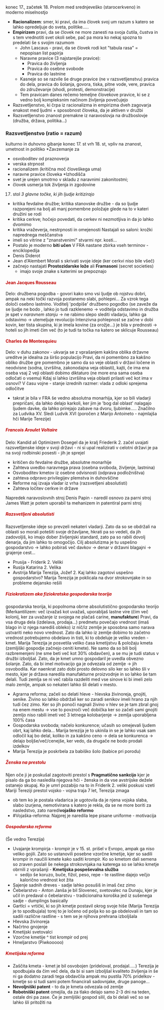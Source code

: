 konec 17., začetek 18.
Prelom med srednjeveško (starocerkveno) in moderno miselnostjo
-  **Racionalizem**: smer, ki pravi, da ima človek svoj um razum s katero se lahko opredeljuje do sveta, politike..... 
- **Empirizem** pravi, da se človek ne more zanesti na svoja čutila, čustva in s tem vrednotiti svet okoli sebe, pač pa mora ko nekaj spozna to predelati še s svojim razumom
	- John Lascaus - pravi, da se človek rodi kot "tabula rasa" = nepopisan list papirja
	- Naravne pravice (3 najstarejše pravice):
		- Pravica do življenja
		- Pravica do osebne svobode
		- Pravica do lastnine
	- Kasneje so se razvile še druge pravice (ne v razsvetljenstvu) pravica do dela, pravica do šolanja, govora, tiska, pitne vode, vere, pravica do združevanje (shodi, protesti, demonstracije)
	- Tem pravicam danes rečemo temeljne človekove pravice, ki se z vedno bolj kompleksnim načinom življenja povečujejo
- Razsvetljenstvo, ki črpa iz racionalizma in empirizma dveh zagovarja enakost med ljudmi + sposobnost človeka, da je aktiven v družbi
- Razsvetljenstvo znanost premakne iz naravoslovja na družboslovje (družba, država, politika...)
### Razsvetljenstvo (ratio = razum)
kulturno in duhovno gibanje konec 17. st vrh 18. st, vpliv na znanost, umetnost in politiko
*Zavzemanje za
- osvoboditev od praznoverja
- verska strpnost
- racionalizem (kritična moč človeškega uma)
- naravne pravice človeka
*Izhodišča 
 - svet je urejen smotrno v skladu z naravnimi zakonitostmi;
 - človek usmerja tok življenja in zgodovine
17. stol
*3 glavne točke, ki jih ljudje kritizirajo*
- kritika fevdalne družbe; kritika stanovske družbe - da so ljudje razporejeni na bolj ali manj pomembne položaje glede na to v kateri družini se rodi
- kritika cerkve; hočejo povedati, da cerkev ni nezmotljiva in da jo lahko dvomimo
- kritika vraževerja, nestrpnosti in omejenosti
Nastajali so saloni: krožki naprednega meščanstva
- imeli so vitrine z "znanstvenimi" stvarmi npr. kosti...
- Postalo je moderno **biti učen**
V FRA nastane zbirka vseh terminov - enciklopedija
- Denis Diderot
- Jean d'Alembert
Morali s skrivati svoje ideje (ker cerkvi niso bile všeč)
- začnejo nastajati **Prostozidarske lože** ali **Framasoni** (secret societies)
	- imajo svoje znake s katerimi se prepoznajo
#### <font color="#c00000">Jean Jacques Rousseau</font>
Delo: družbena pogodba - govori kako smo vsi ljudje ob rojstvu dobri, ampak na neki točki razvoja postanemo slabi, pohlepni... Za vzrok tega določi osebno lastnino.
Voditelj 'podpiše' družbeno pogodbo (se zaveže da se ljudje ne bodo , lahko jo tudi razklenemo -> voditelja odstavimo in družba je spet v *naravnem stanju* -> ne rabimo slepo slediti vladarju, lahko ga odstavimo -> utemeljuje revolucijo
Intenzivna pohlepnost se začne v dobi kovin, ker tista skupina, ki je imela kovine (za orožje...) je bila v prednosti -> hoteli so jih imeti čim več (to je tudi ta točka na katero se sklicuje Rousseau)


#### <font color="#c00000">Charles de Montesquieu</font>
Delo: v duhu zakonov - ukvarja se z vprašanjem kakšna oblika državne ureditve je idealna za širšo populacijo
Pravi, da ni pomembno za kakšno obliko družbe gre pomembno je samo da so veje oblasti v državi ločene in neodvisne (sodna, izvršilna, zakonodajna veja oblasti), kajti, če ima ena oseba vsaj 2 veji oblasti dobimo diktaturo (ne more ena sama oseba odločati o vsemu)
Kdaj si lahko izvršilna veja oblasti prilasti več kot ima v osnovi? V času vojne - stanje izrednih razmer: vlada z odloki sprejema odločitve
- takrat je bila v FRA še vedno absolutna monarhija, kjer so bili vladarji prepričani, da lahko delajo karkoli, ker jim je 'bog dal oblast' nalagajo ljudem davke, da lahko prirejajo zabave na dvoru, ljubimke..... Značilno za Ludvika XV. Sledi Ludvik XVI (poročen z Marijo Antoineto - najmlajša hči Marije Terezije)

##### <font color="#c00000">Francois Aroulet Voltaire</font>
Delo: Kandid ali Optimizem
Dosegel da je kralj Friederik 2. začel uvajati razsvetljenske ideje v svoji državi - ni si upal realizirati v celotni državi je pa na svoji rodbinski posesti - jih je sprejel
- kritičen do fevdalne družbe, absolutne monarhije
- Zahteva uvedbo naravnega prava (osebna svoboda, življenje, lastnina)
- Osvoboditev kmetov iz osebne odvisnosti (odprava podložništva)
- zahteva odpravo privilegijev plemstva in duhovščine
- Reforme naj izvaja vladar iz vrha (razsvetljeni absolutisti)
- Zahteva ločitev cerkve in države

Napredek naravoslovnih stroj
Denis Papin - naredil osnovo za parni stroj
James Watt je potem uporabil ta mehanizem in patentiral parni stroj

##### <font color="#c00000">Razsvetljeni absolutisti</font>
Razsvetljenske ideje so prevzeli nekateri vladarji. Zato da so se obdržali na oblasti so morali potešiti svoje državljane, hkrati pa so vedeli, da jih zadovoljiš, ko imajo dober življenjski standard, zato pa so rabili dovolj denarja, da jim lahko to omogočijo. Cilj absolutizma je tu uspešno gospodarstvo $\rightarrow$ lahko pobiraš več davkov $\rightarrow$ denar v državni blagajni $\rightarrow$ grajenje cest...
- Prusija - Friderik 2. Veliki
- Rusija Katarina 2. Velika
- Avstrija Marija Terezija, Jožef 2.
Kaj lahko zagotovi uspešno gospodarstvo? Marija Terezija je poklicala na dvor strokovnjake in so probleme dejansko rešili
##### <font color="#c00000">Fiziokratizem aka fiziokratska gospodarska teorija</font>
gospodarska teorija, ki popolnoma obrne absolutistično gospodarsko teorijo (Merkantilizem: več izvažaš kot uvažaš, uporabljaš lastne vire (čim več kolonij, ker za uvažanje iz svojega ne plačaš carine, **manufakture**)
Pravi, da vsa druga dela (izdelava, prodaja...) predmetu povečajo vrednost (imaš blago in iz njega narediš obleko) iz nič/iz zemlje je sposobna samo narava ustvariti neko novo vrednost. Zato da lahko iz zemlje dobimo to začetno vrednost potrebujemo obdelavo in tisti, ki to obdeluje je veliko vreden - kmet. Marija Terezija je posvetila veliko časa kmetijstvu & položaju kmeta (zemljiški gospodje začnejo ceniti kmete). Ne samo da so bili bolj razbremenjeni (ne sme beti več kot 30% obdavčen), a se mu je tudi status v družbi izboljšal. Zato, da je kmet umno gospodaril je uvedla obvezno šolanje. Zato, da bi imel motivacijo ga je odvezala od zemlje $\rightarrow$ jih osvobodila. Kar naenkrat zato dobi prosto delovno silo ker so lahko šli v mesto, kjer je država naredila manufakturne proizvodnje in so lahko še tam delali. Tudi zemlja se ni več rabila razdeliti med vse sinove ki bi imeli zelo malo zemlje, ampak so nekateri lahko šli delati v mesto.
-  Agrarna reforma; začeli so delati hleve - hlevska živinoreja, gnojiti, senike. Živino so lahko obdržali ker so zaradi senikov imeli hrano za njih tudi čez zimo. Ker so jih ponoči nagnali živino v hlev se je tam zbral gnoj na enem mestu $\rightarrow$ vse to povzroči več dobička ker so začeli sami gnojiti zemljo niso rabili imeti več 3 letnega kolobarjenje $\rightarrow$ zemlja uporabljena 100% časa
- Gospodarska svoboda; načelo konkurence; učasih so omejevali ljudem obrt, kaj lahko dela... Marija terezija je to ukinila in se je lahko vsak sam odločil kaj bo delal, koliko in za kakšno ceno $\rightarrow$ dela se konkurenca $\rightarrow$ delajo boljše/več/cenejše, ker vedo, da drugače ne bodo prodali izdelkov
- Marija Terezija je poskrbela za babiško šolo (babice pri porodu)
##### <font color="#c00000">Ženska na prestolu</font>
Njen oče ji je poskušal zagotoviti prestol s **Pragmatično sankcijo** kjer je pisalo da ga bo nasledila njegova hči - ženska in da vse avstrijske dežele ostanejo skupaj. Ko je umrl pozabijo na to in Friderik 2. veliki poskusi vzeti Mariji Tereziji prestol vojsko - vojna traja 7 let, Terezija zmaga
- ob tem ko je postala vladarica je ugotovila da je njena vojska slaba, slabo izurjena, nemotivirana s katero je rekla, da se ne more boriti za nasledstvo, zato naredi**vojaško reformo**
- #Vojaška-reforma: Najprej je naredila lepe pisane uniforme - motivacija
##### <font color="#c00000">Gospodarska reforma</font> 
(Še vedno Terezija)
- Uvajanje krompirja - krompir je v 15. st. prišel v Evropo, ampak ga niso veliko gojili.  Zato so ustanovili posebne vzorčne kmetije, kjer so sadili krompir in naučili kmete kako saditi krompir. Ko so kmetom dali semena so zraven poslali še nekega strokovnjaka na katerega so se lahko kmetje obrnili z vprašanji - **Kmetijska pospeševalna služba**
	- sedijo še koruzo, buče, fižol, peso, repe - te rastline dajejo večjo kalorično vrednost kot žita
- Sajenje sadnih dreves - sadje lahko posušiš in imaš čez zimo
- Čebelarstvo - Anton Janša je bil Slovenec, svetovalec na Dunaju, kjer je učil in predaval o čebelarstvu - tradicionalna koroška jed iz sušenega sadje - dumplings basically
- Gartlci = vrtički, ki so jih kmetje postavil okrog svoje hiše (Marija Terezija je to spodbujala) torej to je ločeno od polja ko so ga obdelovali in tam so sadili različne rastline - s tem se je njihova prehrana izboljšala
- Hlevska živinoreja
- Načrtno gnojenje
- Kmetijski svetovalci
- Vzorčne kmetije ^ tist krompir od prej
- Hmeljarstvo (Piwkooooo)
##### <font color="#c00000">Kmetijska reforma</font>
- Zaščita kmeta - kmet je bil osvobojen (prideloval, prodajal.....) Terezija je spodbujala da čim več dela, da bi si sam izboljšal kvaliteto življenja in še ni ga dodatno zaradi tega obdavčila ampak mu pustila 70% pridelkov - kmetje so si tudi sami potem financirali sadovnjake, druge panoge...
- **Nevoljniški patent** - to da je kmeta odvezala od zemlje
- **Robotniški patent** omejila, da za tlako delajo samo 2-3 dni na teden, ostale dni pa zase. Če je zemljiški gospod silil, da bi delali več so se lahko šli pritožiti na 